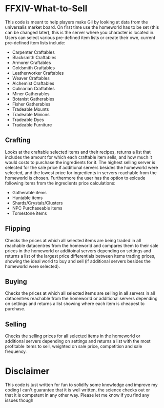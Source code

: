 # FFXIV-What-to-Sell
This code is meant to help players make Gil by looking at data from the universalis market board.
On first time use the homeworld has to be set (this can be changed later), this is the server where you character is located in.
Users can select various pre-defined item lists or create their own, current pre-defined item lists include:
- Carpenter Craftables
- Blacksmith Craftables
- Armorer Craftables
- Goldsmith Craftables
- Leatherworker Craftables
- Weaver Craftables
- Alchemist Craftables
- Culinarian Craftables
- Miner Gatherables
- Botanist Gatherables
- Fisher Gatherables
- Tradeable Mounts
- Tradeable Minions
- Tradeable Dyes
- Tradeable Furniture

## Crafting
Looks at the craftable selected items and their recipes, returns a list that includes the amount for which each craftable item sells, and how much it would costs to purchase the ingredients for it. The highest selling server is selected for the sale price if additional servers besides the homeworld were selected, and the lowest price for ingredients in servers reachable from the homeworld is chosen. Furthermore the user has the option to exlcude following items from the ingredients price calculations:
- Gatherable items
- Huntable items
- Shards/Crystals/Clusters
- NPC Purchaseable items
- Tomestone items

## Flipping
Checks the prices at which all selected items are being traded in all reachable datacentres from the homeworld and compares them to their sale prices in the homeworld or additoinal servers depending on settings and returns a list of the largest price differentials between items trading prices, showing the ideal world to buy and sell (if additional servers besides the homeworld were selected).

## Buying
Checks the prices at which all selected items are selling in all servers in all datacentres reachable from the homeworld or additional servers depending on settings and returns a list showing where each item is cheapest to purchase.

## Selling
Checks the selling prices for all selected items in the homeworld or additional servers depending on settings and returns a list with the most profitable items to sell, weighted on sale price, competition and sale frequency.

# Disclaimer
This code is just written for fun to solidify some knowledge and improve my coding
I can't guarantee that it is well written, the science checks out or that it is competent in any other way.
Please let me know if you find any issues though
